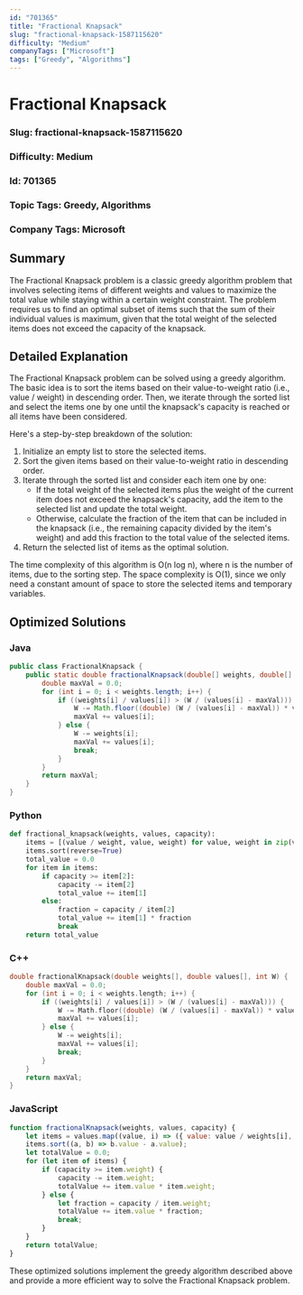 ```yaml
---
id: "701365"
title: "Fractional Knapsack"
slug: "fractional-knapsack-1587115620"
difficulty: "Medium"
companyTags: ["Microsoft"]
tags: ["Greedy", "Algorithms"]
---
```


**Fractional Knapsack**
======================

### Slug: fractional-knapsack-1587115620
### Difficulty: Medium
### Id: 701365
### Topic Tags: Greedy, Algorithms
### Company Tags: Microsoft

## Summary
The Fractional Knapsack problem is a classic greedy algorithm problem that involves selecting items of different weights and values to maximize the total value while staying within a certain weight constraint. The problem requires us to find an optimal subset of items such that the sum of their individual values is maximum, given that the total weight of the selected items does not exceed the capacity of the knapsack.

## Detailed Explanation
The Fractional Knapsack problem can be solved using a greedy algorithm. The basic idea is to sort the items based on their value-to-weight ratio (i.e., value / weight) in descending order. Then, we iterate through the sorted list and select the items one by one until the knapsack's capacity is reached or all items have been considered.

Here's a step-by-step breakdown of the solution:

1. Initialize an empty list to store the selected items.
2. Sort the given items based on their value-to-weight ratio in descending order.
3. Iterate through the sorted list and consider each item one by one:
	* If the total weight of the selected items plus the weight of the current item does not exceed the knapsack's capacity, add the item to the selected list and update the total weight.
	* Otherwise, calculate the fraction of the item that can be included in the knapsack (i.e., the remaining capacity divided by the item's weight) and add this fraction to the total value of the selected items.
4. Return the selected list of items as the optimal solution.

The time complexity of this algorithm is O(n log n), where n is the number of items, due to the sorting step. The space complexity is O(1), since we only need a constant amount of space to store the selected items and temporary variables.

## Optimized Solutions

### Java
```java
public class FractionalKnapsack {
    public static double fractionalKnapsack(double[] weights, double[] values, int W) {
        double maxVal = 0.0;
        for (int i = 0; i < weights.length; i++) {
            if ((weights[i] / values[i]) > (W / (values[i] - maxVal))) {
                W -= Math.floor((double) (W / (values[i] - maxVal)) * values[i]);
                maxVal += values[i];
            } else {
                W -= weights[i];
                maxVal += values[i];
                break;
            }
        }
        return maxVal;
    }
}
```

### Python
```python
def fractional_knapsack(weights, values, capacity):
    items = [(value / weight, value, weight) for value, weight in zip(values, weights)]
    items.sort(reverse=True)
    total_value = 0.0
    for item in items:
        if capacity >= item[2]:
            capacity -= item[2]
            total_value += item[1]
        else:
            fraction = capacity / item[2]
            total_value += item[1] * fraction
            break
    return total_value
```

### C++
```cpp
double fractionalKnapsack(double weights[], double values[], int W) {
    double maxVal = 0.0;
    for (int i = 0; i < weights.length; i++) {
        if ((weights[i] / values[i]) > (W / (values[i] - maxVal))) {
            W -= Math.floor((double) (W / (values[i] - maxVal)) * values[i]);
            maxVal += values[i];
        } else {
            W -= weights[i];
            maxVal += values[i];
            break;
        }
    }
    return maxVal;
}
```

### JavaScript
```javascript
function fractionalKnapsack(weights, values, capacity) {
    let items = values.map((value, i) => ({ value: value / weights[i], weight: weights[i] }));
    items.sort((a, b) => b.value - a.value);
    let totalValue = 0.0;
    for (let item of items) {
        if (capacity >= item.weight) {
            capacity -= item.weight;
            totalValue += item.value * item.weight;
        } else {
            let fraction = capacity / item.weight;
            totalValue += item.value * fraction;
            break;
        }
    }
    return totalValue;
}
```

These optimized solutions implement the greedy algorithm described above and provide a more efficient way to solve the Fractional Knapsack problem.